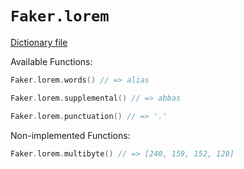 # `Faker.lorem`

[Dictionary file](../src/main/resources/locales/en/lorem.yml)

Available Functions:  
```kotlin
Faker.lorem.words() // => alias

Faker.lorem.supplemental() // => abbas

Faker.lorem.punctuation() // => '.'
```

Non-implemented Functions:  
```kotlin
Faker.lorem.multibyte() // => [240, 159, 152, 128]
```
